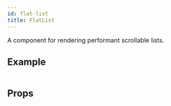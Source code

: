 ```yaml
---
id: flat-list
title: FlatList
---
```


A component for rendering performant scrollable lists.

## Example

```ComponentSnackPlayer path=components,basic,FlatList,Basic.tsx

```

## Props

```ComponentPropTable path=basic,FlatList,FlatList.tsx showStylingProps=true

```
